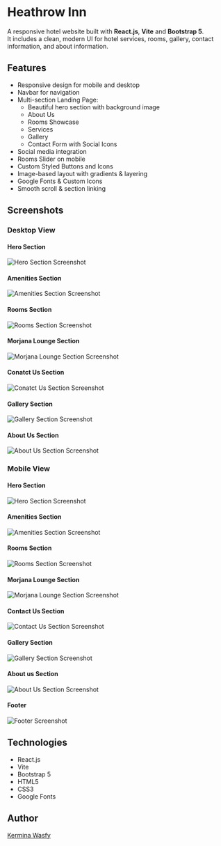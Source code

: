 # Heathrow Inn
A responsive hotel website built with **React.js**, **Vite** and **Bootstrap 5**.  
It includes a clean, modern UI for hotel services, rooms, gallery, contact information, and about information.

## Features
- Responsive design for mobile and desktop
- Navbar for navigation
- Multi-section Landing Page:
  - Beautiful hero section with background image
  - About Us
  - Rooms Showcase
  - Services
  - Gallery
  - Contact Form with Social Icons
- Social media integration
- Rooms Slider on mobile
- Custom Styled Buttons and Icons
- Image-based layout with gradients & layering
- Google Fonts & Custom Icons
- Smooth scroll & section linking

## Screenshots

### Desktop View

#### Hero Section
![Hero Section Screenshot](./screenshots/hero-section.png)
#### Amenities Section
![Amenities Section Screenshot](./screenshots/amenities-section.png)
#### Rooms Section
![Rooms Section Screenshot](./screenshots/rooms-section.png)
#### Morjana Lounge Section
![Morjana Lounge Section Screenshot](./screenshots/morjana-lounge-section.png)
#### Conatct Us Section
![Conatct Us Section Screenshot](./screenshots/contact-us-section.png)
#### Gallery Section
![Gallery Section Screenshot](./screenshots/gallery-section.png)
#### About Us Section
![About Us Section Screenshot](./screenshots/about-us-section.png)

### Mobile View

#### Hero Section
![Hero Section Screenshot](./screenshots/hero-mobile.png)
#### Amenities Section
![Amenities Section Screenshot](./screenshots/amenities-mobile.png)
#### Rooms Section
![Rooms Section Screenshot](./screenshots/rooms-mobile.png)
#### Morjana Lounge Section
![Morjana Lounge Section Screenshot](./screenshots/morjana-mobile.png)
#### Contact Us Section
![Contact Us Section Screenshot](./screenshots/contact-us-mobile.png)
#### Gallery Section
![Gallery Section Screenshot](./screenshots/gallery-mobile.png)
#### About us Section
![About Us Section Screenshot](./screenshots/about-us-mobile.png)
#### Footer
![Footer Screenshot](./screenshots/footer-mobile.png)

## Technologies
- React.js
- Vite
- Bootstrap 5
- HTML5 
- CSS3
- Google Fonts

## Author
[Kermina Wasfy](https://github.com/Kermina-Wasfy)





